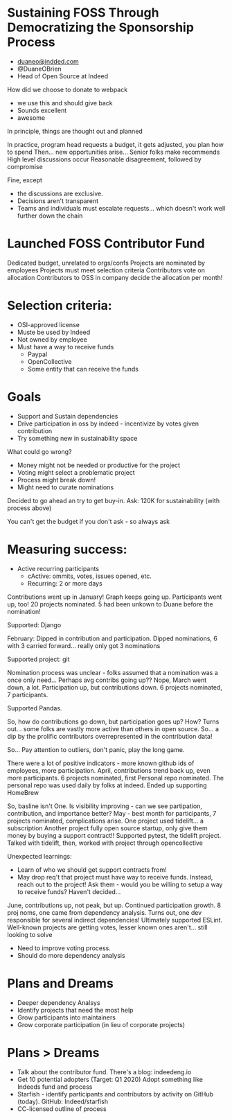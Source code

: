 # Sustaining FOSS Through Democratizing the Sponsorship Process

* duaneo@indded.com
* @DuaneOBrien
* Head of Open Source at Indeed

How did we choose to donate to webpack
- we use this and should give back
- Sounds excellent
- awesome

In principle, things are thought out and planned

In practice, program head requests a budget, it gets adjusted, you plan how to spend
Then... new opportunities arise...
Senior folks make recommends
High level discussions occur
Reasonable disagreement, followed by compromise

Fine, except
* the discussions are exclusive.
* Decisions aren't transparent
* Teams and individuals must escalate requests... which doesn't work well further down the chain

# Launched FOSS Contributor Fund

Dedicated budget, unrelated to orgs/confs
Projects are nominated by employees
Projects must meet selection criteria
Contributors vote on allocation
Contributors to OSS in company decide the allocation per month!

# Selection criteria:
* OSI-approved license
* Muste be used by Indeed
* Not owned by employee
* Must have a way to receive funds
  * Paypal
  * OpenCollective
  * Some entity that can receive the funds
  
# Goals
* Support and Sustain dependencies
* Drive participation in oss by indeed - incentivize by votes given contribution
* Try something new in sustainability space

What could go wrong?
* Money might not be needed or productive for the project
* Voting might select a problematic project
* Process might break down!
* Might need to curate nominations

Decided to go ahead an try to get buy-in.
Ask: 120K for sustainability (with process above)

You can't get the budget if you don't ask - so always ask

# Measuring success:
* Active recurring participants
  * cActive: ommits, votes, issues opened, etc.
  * Recurring: 2 or more days
  
Contributions went up in January! Graph keeps going up. Participants went up, too! 20 projects
nominated. 5 had been unkown to Duane before the nomination!

Supported: Django

February: Dipped in contribution and participation. Dipped nominations, 6 with 3 carried forward...
really only got 3 nominations

Supported project: git

Nomination process was unclear - folks assumed that a nomination was a once only need...
Perhaps avg contribs going up?? Nope, March went down, a lot. Participation up, but contributions down.
6 projects nominated, 7 participants.

Supported Pandas.

So, how do contributions go down, but participation goes up? How?
Turns out... some folks are vastly more active than others in open source.
So... a dip by the prolific contributors overrepresented in the contribution data!

So... Pay attention to outliers, don't panic, play the long game.

There were a lot of positive indicators - more known github ids of employees, more participation.
April, contributions trend back up, even more participants. 6 projects nominated, first Personal repo nominated.
The personal repo was used daily by folks at indeed. Ended up supporting HomeBrew

So, basline isn't One.
Is visibility improving - can we see partipation, contribution, and importance better?
May - best month for participants, 7 projects nominated, complications arise. One project used tidelift... a subscription
Another project fully open source startup, only give them money by buying a support contract!!
Supported pytest, the tidelift project. Talked with tidelift, then, worked with project through opencollective

Unexpected learnings:
* Learn of who we should get support contracts from!
* May drop req't that project must have way to receive funds.
  Instead, reach out to the project! Ask them - would you be willing to setup a way
  to receive funds? Haven't decided...
  
June, contributions up, not peak, but up. Continued participation growth. 8 proj noms, one came from
dependency analysis. Turns out, one dev responsible for several indirect dependencies! Ultimately supported
ESLint. Well-known projects are getting votes, lesser known ones aren't... still looking to solve

* Need to improve voting process.
* Should do more dependency analysis

# Plans and Dreams

* Deeper dependency Analsys
* Identify projects that need the most help
* Grow participants into maintainers
* Grow corporate participation (in lieu of corporate projects)

# Plans > Dreams

* Talk about the contributor fund. There's a blog: indeedeng.io
* Get 10 potential adopters (Target: Q1 2020)
  Adopt something like Indeeds fund and process
* Starfish - identify participants and contributors by activity on GitHub (today).
GitHub: Indeed/starfish
* CC-licensed outline of process
